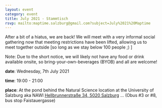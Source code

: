 ```yaml
---
layout: event
category: event
title: July 2021 - Stammtisch
rsvp: mailto:maptime.salzburg@gmail.com?subject=July%2021%20Maptime
---
```


After a bit of a hiatus, we are back! We will meet with a very informal social gathering now that meeting restrictions have been lifted, allowing us to meet together outside [so long as we stay below 100 people ;) ]

Note: Due to the short notice, we will likely not have any food or drink available onsite, so bring-your-own-beverages (BYOB) and all are welcome!

**date**: Wednesday, 7th July 2021

**time**: 19:00 - 21:00

**place**: At the pond behind the Natural Science location at the University of Salzburg aka NAWI [Hellbrunnerstraße 34, 5020 Salzburg](https://osm.org/go/0Id1ly1rU--?layers=N&m=) ... (Obus #3 or #8, bus stop Faistauergasse)
